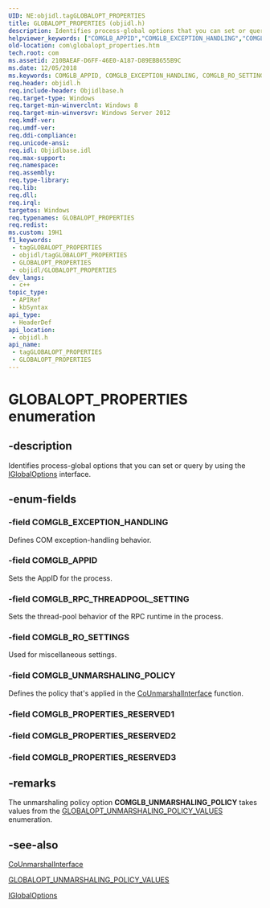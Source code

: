 ```yaml
---
UID: NE:objidl.tagGLOBALOPT_PROPERTIES
title: GLOBALOPT_PROPERTIES (objidl.h)
description: Identifies process-global options that you can set or query by using the IGlobalOptions interface.
helpviewer_keywords: ["COMGLB_APPID","COMGLB_EXCEPTION_HANDLING","COMGLB_RO_SETTINGS","COMGLB_RPC_THREADPOOL_SETTING","COMGLB_UNMARSHALING_POLICY","GLOBALOPT_PROPERTIES","GLOBALOPT_PROPERTIES enumeration [COM]","com.globalopt_properties","objidl/COMGLB_APPID","objidl/COMGLB_EXCEPTION_HANDLING","objidl/COMGLB_RO_SETTINGS","objidl/COMGLB_RPC_THREADPOOL_SETTING","objidl/COMGLB_UNMARSHALING_POLICY","objidl/GLOBALOPT_PROPERTIES"]
old-location: com\globalopt_properties.htm
tech.root: com
ms.assetid: 210BAEAF-D6FF-46E0-A187-D89EBB655B9C
ms.date: 12/05/2018
ms.keywords: COMGLB_APPID, COMGLB_EXCEPTION_HANDLING, COMGLB_RO_SETTINGS, COMGLB_RPC_THREADPOOL_SETTING, COMGLB_UNMARSHALING_POLICY, GLOBALOPT_PROPERTIES, GLOBALOPT_PROPERTIES enumeration [COM], com.globalopt_properties, objidl/COMGLB_APPID, objidl/COMGLB_EXCEPTION_HANDLING, objidl/COMGLB_RO_SETTINGS, objidl/COMGLB_RPC_THREADPOOL_SETTING, objidl/COMGLB_UNMARSHALING_POLICY, objidl/GLOBALOPT_PROPERTIES
req.header: objidl.h
req.include-header: Objidlbase.h
req.target-type: Windows
req.target-min-winverclnt: Windows 8
req.target-min-winversvr: Windows Server 2012
req.kmdf-ver: 
req.umdf-ver: 
req.ddi-compliance: 
req.unicode-ansi: 
req.idl: Objidlbase.idl
req.max-support: 
req.namespace: 
req.assembly: 
req.type-library: 
req.lib: 
req.dll: 
req.irql: 
targetos: Windows
req.typenames: GLOBALOPT_PROPERTIES
req.redist: 
ms.custom: 19H1
f1_keywords:
 - tagGLOBALOPT_PROPERTIES
 - objidl/tagGLOBALOPT_PROPERTIES
 - GLOBALOPT_PROPERTIES
 - objidl/GLOBALOPT_PROPERTIES
dev_langs:
 - c++
topic_type:
 - APIRef
 - kbSyntax
api_type:
 - HeaderDef
api_location:
 - objidl.h
api_name:
 - tagGLOBALOPT_PROPERTIES
 - GLOBALOPT_PROPERTIES
---
```


# GLOBALOPT_PROPERTIES enumeration


## -description

Identifies process-global options that you can set or query by using the <a href="/windows/desktop/api/objidl/nn-objidl-iglobaloptions">IGlobalOptions</a> interface.

## -enum-fields

### -field COMGLB_EXCEPTION_HANDLING

Defines COM exception-handling behavior.

### -field COMGLB_APPID

Sets the AppID for the process.

### -field COMGLB_RPC_THREADPOOL_SETTING

Sets the thread-pool behavior of the RPC runtime in the process.

### -field COMGLB_RO_SETTINGS

Used for miscellaneous settings.

### -field COMGLB_UNMARSHALING_POLICY

Defines the policy that's applied in the <a href="/windows/desktop/api/combaseapi/nf-combaseapi-counmarshalinterface">CoUnmarshalInterface</a> function.

### -field COMGLB_PROPERTIES_RESERVED1

### -field COMGLB_PROPERTIES_RESERVED2

### -field COMGLB_PROPERTIES_RESERVED3

## -remarks

The unmarshaling policy option <b>COMGLB_UNMARSHALING_POLICY</b> takes values from the <a href="/windows/win32/api/objidl/ne-objidl-globalopt_unmarshaling_policy_values">GLOBALOPT_UNMARSHALING_POLICY_VALUES</a> enumeration.

## -see-also

<a href="/windows/desktop/api/combaseapi/nf-combaseapi-counmarshalinterface">CoUnmarshalInterface</a>



<a href="/windows/win32/api/objidl/ne-objidl-globalopt_unmarshaling_policy_values">GLOBALOPT_UNMARSHALING_POLICY_VALUES</a>



<a href="/windows/desktop/api/objidl/nn-objidl-iglobaloptions">IGlobalOptions</a>


